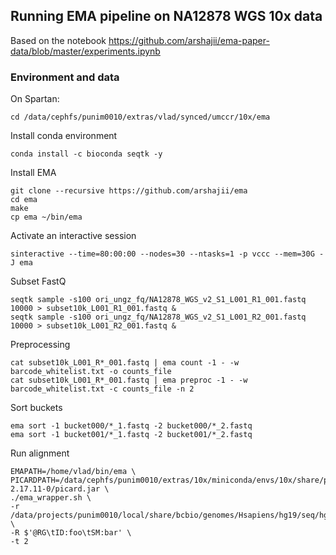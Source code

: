 ## Running EMA pipeline on NA12878 WGS 10x data

Based on the notebook https://github.com/arshajii/ema-paper-data/blob/master/experiments.ipynb

### Environment and data

On Spartan:

```
cd /data/cephfs/punim0010/extras/vlad/synced/umccr/10x/ema
```

Install conda environment

```
conda install -c bioconda seqtk -y
```

Install EMA

```
git clone --recursive https://github.com/arshajii/ema
cd ema
make
cp ema ~/bin/ema
```

Activate an interactive session

```
sinteractive --time=80:00:00 --nodes=30 --ntasks=1 -p vccc --mem=30G -J ema
```

Subset FastQ

```
seqtk sample -s100 ori_ungz_fq/NA12878_WGS_v2_S1_L001_R1_001.fastq 10000 > subset10k_L001_R1_001.fastq &
seqtk sample -s100 ori_ungz_fq/NA12878_WGS_v2_S1_L001_R2_001.fastq 10000 > subset10k_L001_R2_001.fastq &
```

Preprocessing

```
cat subset10k_L001_R*_001.fastq | ema count -1 - -w barcode_whitelist.txt -o counts_file
cat subset10k_L001_R*_001.fastq | ema preproc -1 - -w barcode_whitelist.txt -c counts_file -n 2
```

Sort buckets

```
ema sort -1 bucket000/*_1.fastq -2 bucket000/*_2.fastq
ema sort -1 bucket001/*_1.fastq -2 bucket001/*_2.fastq
```

Run alignment

```
EMAPATH=/home/vlad/bin/ema \
PICARDPATH=/data/cephfs/punim0010/extras/10x/miniconda/envs/10x/share/picard-2.17.11-0/picard.jar \
./ema_wrapper.sh \
-r /data/projects/punim0010/local/share/bcbio/genomes/Hsapiens/hg19/seq/hg19.fa \
-R $'@RG\tID:foo\tSM:bar' \
-t 2
```
